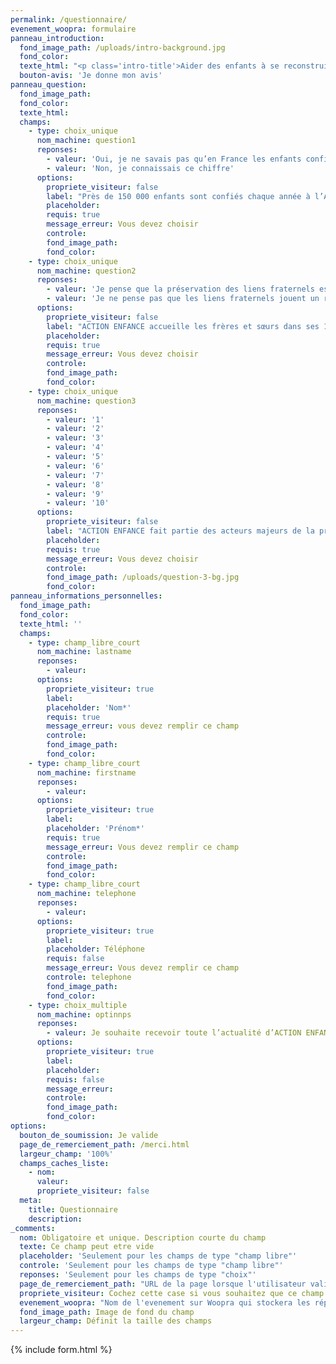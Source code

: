 ```yaml
---
permalink: /questionnaire/
evenement_woopra: formulaire
panneau_introduction:
  fond_image_path: /uploads/intro-background.jpg
  fond_color:
  texte_html: "<p class='intro-title'>Aider des enfants à se reconstruire après la maltraitance : telle est la mission d’ACTION ENFANCE depuis près de 60 ans.<br /><br />Comptant parmi les rares structures à accueillir ensemble, dans des Villages d’Enfants, les frères et sœurs retirés de leur famille sur décision du Juge des Enfants, elle souhaite recueillir votre avis.<br /><br />Merci de l’aider en répondant à 3 questions. </p>"
  bouton-avis: 'Je donne mon avis'
panneau_question:
  fond_image_path:
  fond_color:
  texte_html:
  champs:
    - type: choix_unique
      nom_machine: question1
      reponses:
        - valeur: 'Oui, je ne savais pas qu’en France les enfants confiés à l’Aide Sociale à l’Enfance étaient si nombreux. '
        - valeur: 'Non, je connaissais ce chiffre'
      options:
        propriete_visiteur: false
        label: "Près de 150 000 enfants sont confiés chaque année à l’Aide Sociale à l’Enfance en raison de maltraitance, de problèmes sociaux et éducatifs. Êtes-vous surpris(e) par ce chiffre\_?"
        placeholder:
        requis: true
        message_erreur: Vous devez choisir
        controle:
        fond_image_path:
        fond_color:
    - type: choix_unique
      nom_machine: question2
      reponses:
        - valeur: 'Je pense que la préservation des liens fraternels est essentielle pour aider ces enfants à surmonter le drame qu’ils ont vécu. '
        - valeur: 'Je ne pense pas que les liens fraternels jouent un rôle indispensable dans la reconstruction de ces enfants. '
      options:
        propriete_visiteur: false
        label: "ACTION ENFANCE accueille les frères et sœurs dans ses 11 Villages d’Enfants et leur offre ainsi un cadre de vie stable, de type familial, leur permettant de grandir ensemble. Que pensez-vous de cette mission\_?"
        placeholder:
        requis: true
        message_erreur: Vous devez choisir
        controle:
        fond_image_path:
        fond_color:
    - type: choix_unique
      nom_machine: question3
      reponses:
        - valeur: '1'
        - valeur: '2'
        - valeur: '3'
        - valeur: '4'
        - valeur: '5'
        - valeur: '6'
        - valeur: '7'
        - valeur: '8'
        - valeur: '9'
        - valeur: '10'
      options:
        propriete_visiteur: false
        label: "ACTION ENFANCE fait partie des acteurs majeurs de la protection de l’enfance en France. Seriez-vous prêt(e) à parler de sa mission autour de vous pour inviter votre entourage à la soutenir\_? (en mettant une note de 1 à 10)"
        placeholder:
        requis: true
        message_erreur: Vous devez choisir
        controle:
        fond_image_path: /uploads/question-3-bg.jpg
        fond_color:
panneau_informations_personnelles:
  fond_image_path:
  fond_color:
  texte_html: ''
  champs:
    - type: champ_libre_court
      nom_machine: lastname
      reponses:
        - valeur:
      options:
        propriete_visiteur: true
        label:
        placeholder: 'Nom*'
        requis: true
        message_erreur: vous devez remplir ce champ
        controle:
        fond_image_path:
        fond_color:
    - type: champ_libre_court
      nom_machine: firstname
      reponses:
        - valeur:
      options:
        propriete_visiteur: true
        label:
        placeholder: 'Prénom*'
        requis: true
        message_erreur: Vous devez remplir ce champ
        controle:
        fond_image_path:
        fond_color:
    - type: champ_libre_court
      nom_machine: telephone
      reponses:
        - valeur:
      options:
        propriete_visiteur: true
        label:
        placeholder: Téléphone
        requis: false
        message_erreur: Vous devez remplir ce champ
        controle: telephone
        fond_image_path:
        fond_color:
    - type: choix_multiple
      nom_machine: optinnps
      reponses:
        - valeur: Je souhaite recevoir toute l’actualité d’ACTION ENFANCE
      options:
        propriete_visiteur: true
        label:
        placeholder:
        requis: false
        message_erreur:
        controle:
        fond_image_path:
        fond_color:
options:
  bouton_de_soumission: Je valide
  page_de_remerciement_path: /merci.html
  largeur_champ: '100%'
  champs_caches_liste:
    - nom:
      valeur:
      propriete_visiteur: false
  meta:
    title: Questionnaire
    description:
_comments:
  nom: Obligatoire et unique. Description courte du champ
  texte: Ce champ peut etre vide
  placeholder: 'Seulement pour les champs de type "champ libre"'
  controle: 'Seulement pour les champs de type "champ libre"'
  reponses: 'Seulement pour les champs de type "choix"'
  page_de_remerciement_path: "URL de la page lorsque l'utilisateur valide le formulaire"
  propriete_visiteur: Cochez cette case si vous souhaitez que ce champ remonte dans les propriétés du visiteur sur Woopra
  evenement_woopra: "Nom de l'evenement sur Woopra qui stockera les répondants"
  fond_image_path: Image de fond du champ
  largeur_champ: Définit la taille des champs
---
```

{% include form.html %}
